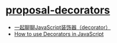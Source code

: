# [proposal-decorators](https://github.com/tc39/proposal-decorators)

- [一起聊聊JavaScript装饰器（decorator）](https://www.jianshu.com/p/91df93aa3250)
- [How to use Decorators in JavaScript](https://javascript.plainenglish.io/using-decorators-in-javascript-e80674e4c6fa)
